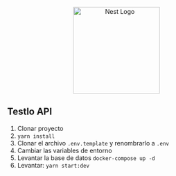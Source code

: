 <p align="center">
  <a href="http://nestjs.com/" target="blank"><img src="https://nestjs.com/img/logo-small.svg" width="200" alt="Nest Logo" /></a>
</p>


## Testlo API

1. Clonar proyecto
2. ``yarn install``
3. Clonar el archivo ```.env.template``` y renombrarlo a ```.env```
4. Cambiar las variables de entorno 
5. Levantar la base de datos ```docker-compose up -d```
6. Levantar: ```yarn start:dev```